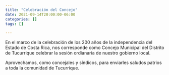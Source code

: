 ```yaml
---
title: "Celebración del Concejo"
date: 2021-09-14T20:00:00-06:00
categories: []
tags: []

---
```


En el marco de la celebración de los 200 años de la independencia del Estado de Costa Rica, nos corresponde como Concejo Municipal del Distrito de Tucurrique celebrar la sesión ordianaria de nuestro gobierno local.

<!--more-->

Aprovechamos, como concejales y síndicos, para enviarles saludos patrios a toda la comunidad de Tucurrique. 
